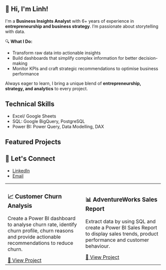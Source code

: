 ## 👋 Hi, I'm Linh!
I'm a **Business Insights Analyst** with 6+ years of experience in **entrepreneurship and business strategy**. I’m passionate about storytelling with data. 

🔍 **What I Do:**  
- Transform raw data into actionable insights
- Build dashboards that simplify complex information for better decision-making  
- Monitor KPIs and craft strategic recommendations to optimise business performance  

Always eager to learn, I bring a unique blend of **entrepreneurship, strategy, and analytics** to every project.  
## Technical Skills
- Excel/ Google Sheets
- SQL: Google BigQuery, PostgreSQL
- Power BI: Power Query, Data Modelling, DAX
## Featured Projects
<table>
  <tr>
    <td width="50%">
      <h3>📈 Customer Churn Analysis</h3>
      <p>Create a Power BI dashboard to analyse churn rate, identify churn profile, churn reasons and provide actionable recommendations to reduce churn.</p>
      </p>
      <a href="[https://github.com/LinhHong95/Customer-Churn-Analysis]">
        🔗 View Project
      </a>
    </td>

  <td width="50%">
      <h3>📊 AdventureWorks Sales Report</h3>
      <p>Extract data by using SQL and create a Power BI Sales Report to display sales trends, product performance and customer behaviour.</p>
      </p>
      <a href="[https://github.com/LinhHong95/AdventureWorks-Sales-Report]">
        🔗 View Project
      </a>
    </td>
  </tr>

  
## 📣 Let's Connect
- [LinkedIn](www.linkedin.com/in/linh-hong-18273a303)
- [Email](mailto:linhhong.analyst@gmail.com)
